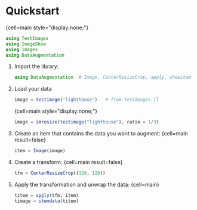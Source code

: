 
# Quickstart

{cell=main style="display:none;"}
```julia
using TestImages
using ImageShow
using Images
using DataAugmentation
```

1. Import the library:
    ```julia
    using DataAugmentation  # Image, CenterResizeCrop, apply, showitem
    ```

2. Load your data

    ```julia
    image = testimage("lighthouse")   # from TestImages.jl
    ```

    {cell=main style="display:none;"}
    ```julia
    image = imresize(testimage("lighthouse"), ratio = 1/3)
    ```

3. Create an item that contains the data you want to augment:
    {cell=main result=false}
    ```julia
    item = Image(image)
    ```

4. Create a transform:
    {cell=main result=false}
    ```julia
    tfm = CenterResizeCrop((128, 128))
    ```

5. Apply the transformation and unwrap the data:
    {cell=main}
    ```julia
    titem = apply(tfm, item)
    timage = itemdata(titem)
    ```
